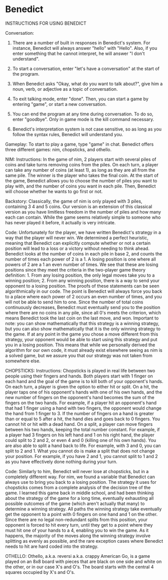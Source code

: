 # Benedict
INSTRUCTIONS FOR USING BENEDICT

Conversation:

1. There are a number of built in responses in Benedict's system. For instance, Benedict will always answer "hello" with "Hello". Also, if you enter something that he cannot interpret, he will answer "I don't understand".

2. To start a conversation, enter "let's have a conversation" at the start of the program.

3. When Benedict asks "Okay, what do you want to talk about?", give him a noun, verb, or adjective as a topic of conversation. 

4. To exit talking mode, enter "done". Then, you can start a game by entering "game", or start a new conversation.

5. You can end the program at any time during conversation. To do so, enter "goodbye". Only in game mode is the kill command necessary.

6. Benedict's interpretation system is not case sensitive, so as long as you follow the syntax rules, Benedict will understand you.

Gameplay:
To start to play a game, type "game" in chat.
Benedict offers three different games: nim, chopsticks, and othello.

NIM:
Instructions:
	In the game of nim, 2 players start with several piles of coins and take turns removing coins from the piles.  On each turn, a player can take any number of coins (at least 1), as long as they are all from the same pile.  The winner is the player who takes the final coin.  At the start of the game, Benedict allows you to choose the number of piles you want to play with, and the number of coins you want in each pile.  Then, Benedict will choose whether he wants to go first or not.

Backstory:
	Classically, the game of nim is only played with 3 piles, containing 3 4 and 5 coins.  Our version is an extension of this classical version as you have limitless freedom in the number of piles and how many each can contain.  While the game seems relatively simple to someone who has never played it before, it actually is very intricate.
	
Code:
	Unfortunately for the player, we have written Benedict's strategy in a way that the player will never win.  We determined a perfect heuristic, meaning that Benedict can explicitly compute whether or not a certain position will lead to a loss or a victory without needing to think ahead.  Benedict looks at the number of coins in each pile in base 2, and counts the number of times each power of 2 is a 1.  A losing position is one where all powers of 2 are a 1 an even number of times.  We see that these are losing positions since they meet the criteria in the two-player game theory definition:  1. From any losing position, the only legal moves take you to a winning position; 2. From any winning position, there is a way to send your opponent to a losing position.  The proofs of these statements can be seen algorithmically in our code.  The point is Benedict will always force you back to a place where each power of 2 occurs an even number of times, and you will not be able to send him to one.  Since the number of total coins continuously decreases, Benedict must eventually send you to the position where there are no coins in any pile, since all 0's meets the criterion, which means Benedict took the last coin on the last move, and won.  Important to note: you can show mathematically that this strategy is a winning strategy, but you can also show mathematically that it is the only winning strategy to the game.  If at any point in the game you chose a move different from this strategy, your opponent would be able to start using this strategy and put you in a losing position.  This means that while we personally derived the algorithm for our own code, it must already exist elsewhere seeing as nim is a solved game, but we assure you that our strategy was not taken from somewhere else.

CHOPSTICKS:
Instructions:
	Chopsticks is played in real life between two people using their fingers and hands.  Both players start with 1 finger on each hand and the goal of the game is to kill both of your opponent's hands.  On each turn, a player is given the option to either hit or split.  On a hit, the player taps one of his opponent's hands with one of his own hands, and the new number of fingers on the opponent's hand becomes the sum of the fingers on the two hands.  For example, if a player hit an opponent's hand that had 1 finger using a hand with two fingers, the opponent would change the hand from 1 finger to 3.  If the number of fingers on a hand is greater than or equal to 5 after a hit, the hand dies and goes back to 0 fingers.  You cannot hit or hit with a dead hand.  On a split, a player can move fingers between his two hands, keeping the total number constant.  For example, if a player had 3 fingers on his left hand and 1 on his right hand, the player could split to 2 and 2, or even 4 and 0 (killing one of his own hands).  You are also able to split a hand back to life.  For example, with 3 and 0, you can split to 2 and 1.  What you cannot do is make a split that does not change your position.  For example, if you have 2 and 1, you cannot split to 1 and 2 as you have effectively done nothing during your turn.
	
Code:
	Similarly to him, Benedict will never lose at chopsticks, but in a completely different way.  For nim, we found a variable that Benedict can always use to bring you back to a losing position.  The strategy it uses for chopsticks comes from a complete analysis of the decision tree of the game.  I learned this game back in middle school, and had been thinking about the strategy of the game for a long time, eventually exhausting all possible outcomes of the game (which aren't actually that many) to determine a winning strategy.  All paths the winning strategy take eventually get the opponent to a point with 0 fingers on one hand and 1 on the other.  Since there are no legal non-redundant splits from this position, your opponent is forced to hit every turn, until they get to a point where they must hit one of your hands to a 4, enabling you to win the game.  As it happens, the majority of the moves along the winning strategy involve splitting as evenly as possible, and the rare exception cases where Benedict needs to hit are hard coded into the strategy.
	
OTHELLO:
	Othello, a.k.a. reversi a.k.a. crappy American Go, is a game played on an 8x8 board with pieces that are black on one side and white on the other, or in our case X's and O's.  The board starts with the central 4 squares occupied by X's and O's.